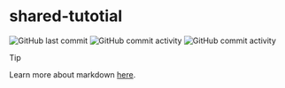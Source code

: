 # shared-tutotial
![GitHub last commit](https://img.shields.io/github/last-commit/dec0de284/shared-tutotial?display_timestamp=committer)
![GitHub commit activity](https://img.shields.io/github/commit-activity/t/dec0de284/shared-tutotial?authorFilter=Denz001)
![GitHub commit activity](https://img.shields.io/github/commit-activity/t/dec0de284/shared-tutotial?authorFilter=dec0de284&color=dec0de)

> [!TIP]
> Learn more about markdown [here](https://docs.github.com/en/get-started/writing-on-github/getting-started-with-writing-and-formatting-on-github/basic-writing-and-formatting-syntax).
